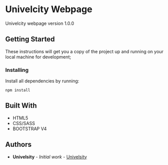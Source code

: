 # Univelcity Webpage

Univelcity webpage version 1.0.0

## Getting Started

These instructions will get you a copy of the project up and running on your local machine for development;


### Installing

Install all dependencies by running: 
```
npm install

```


## Built With

* HTML5
* CSS/SASS
* BOOTSTRAP V4



## Authors

* **Univelsity** - *Initial work* - [Univelsity](https://gitlab.com/univel)


